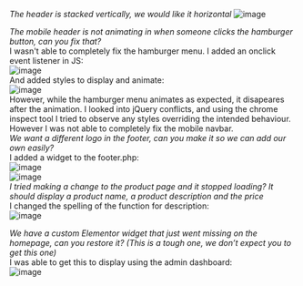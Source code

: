 *The header is stacked vertically, we would like it horizontal*
![image](https://github.com/dwatces/great-north-assignment/assets/74215535/1c3e9877-a320-4b32-b25b-6f3ee0dabc6f)

*The mobile header is not animating in when someone clicks the hamburger button, can you fix that?*
<br />
I wasn't able to completely fix the hamburger menu. 
I added an onclick event listener in JS:
<br />
![image](https://github.com/dwatces/great-north-assignment/assets/74215535/c82d283e-6df3-4dc0-a4fa-1317a946d577)
<br />
And added styles to display and animate:
<br />
![image](https://github.com/dwatces/great-north-assignment/assets/74215535/6b961cf8-a6a5-40d4-a1a1-a17e0c8829f7)
<br />
However, while the hamburger menu animates as expected, it disapeares after the animation. 
I looked into jQuery conflicts, and using the chrome inspect tool I tried to observe any styles overriding the intended behaviour. However I was not able to completely fix the mobile navbar.
<br />
*We want a different logo in the footer, can you make it so we can add our own  easily?*
<br />
I added a widget to the footer.php:
<br />
![image](https://github.com/dwatces/great-north-assignment/assets/74215535/a75c7e1e-655e-415c-863f-d47a3105001f)
<br />
![image](https://github.com/dwatces/great-north-assignment/assets/74215535/d0511ed6-2825-4c64-8c6c-62b0c81fa368)
<br />
*I tried making a change to the product page and it stopped loading? It should display a product name, a product description and the price*
<br />
I changed the spelling of the function for description:
<br />
![image](https://github.com/dwatces/great-north-assignment/assets/74215535/6b16ac95-ac0b-44cf-8510-0e2f45ddc372)

*We have a custom Elementor widget that just went missing on the homepage, can you restore it? (This is a tough one, we don’t expect you to get this one)*
<br />
I was able to get this to display using the admin dashboard:
<br />
![image](https://github.com/dwatces/great-north-assignment/assets/74215535/038c6841-eb58-420d-84f9-ef9d2cfad6e4)



